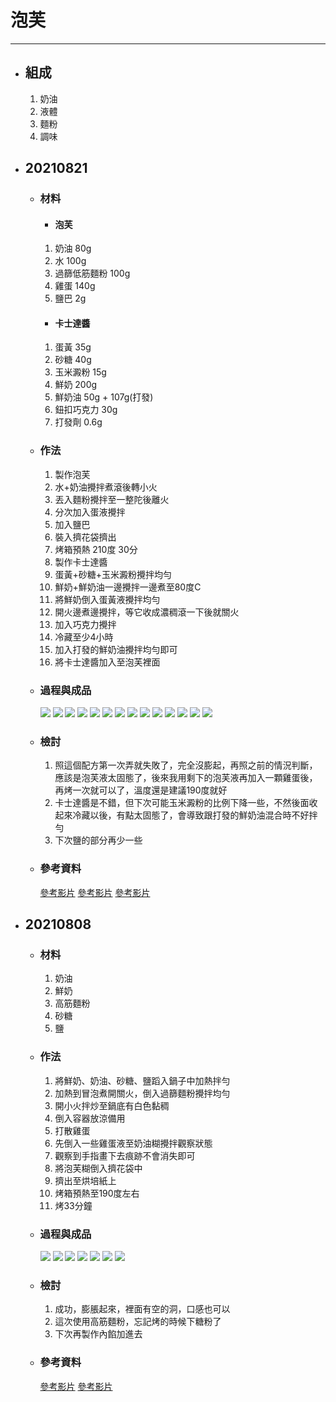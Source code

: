 # 泡芙
---
+ ## 組成
  1. 奶油
  2. 液體
  3. 麵粉
  4. 調味


+ ## 20210821
  + ### 材料
    + #### 泡芙
    1. 奶油 80g
    2. 水 100g
    3. 過篩低筋麵粉 100g
    4. 雞蛋 140g
    5. 鹽巴 2g

    + #### 卡士達醬
    1. 蛋黃 35g
    2. 砂糖 40g
    3. 玉米澱粉 15g
    4. 鮮奶 200g
    5. 鮮奶油 50g + 107g(打發)
    6. 鈕扣巧克力 30g
    7. 打發劑 0.6g

  
  + ### 作法
    1. 製作泡芙
    2. 水+奶油攪拌煮滾後轉小火
    3. 丟入麵粉攪拌至一整陀後離火
    4. 分次加入蛋液攪拌
    5. 加入鹽巴
    6. 裝入擠花袋擠出
    7. 烤箱預熱 210度 30分
    8. 製作卡士達醬
    9. 蛋黃+砂糖+玉米澱粉攪拌均勻
    10. 鮮奶+鮮奶油一邊攪拌一邊煮至80度C
    11. 將鮮奶倒入蛋黃液攪拌均勻
    12. 開火邊煮邊攪拌，等它收成濃稠滾一下後就關火
    13. 加入巧克力攪拌
    14. 冷藏至少4小時
    15. 加入打發的鮮奶油攪拌均勻即可
    16. 將卡士達醬加入至泡芙裡面
  
  + ### 過程與成品
    ![](../../Image/20210821_8.jpg)
    ![](../../Image/20210821_9.jpg)
    ![](../../Image/20210821_10.jpg)
    ![](../../Image/20210821_11.jpg)
    ![](../../Image/20210821_12.jpg)
    ![](../../Image/20210821_13.jpg)
    ![](../../Image/20210821_14.jpg)
    ![](../../Image/20210821_15.jpg)
    ![](../../Image/20210821_16.jpg)
    ![](../../Image/20210821_17.jpg)
    ![](../../Image/20210821_18.jpg)
    ![](../../Image/20210821_19.jpg)
    ![](../../Image/20210821_20.jpg)
    ![](../../Image/20210821_21.jpg)
  
  + ### 檢討
    1. 照這個配方第一次弄就失敗了，完全沒膨起，再照之前的情況判斷，應該是泡芙液太固態了，後來我用剩下的泡芙液再加入一顆雞蛋後，再烤一次就可以了，溫度還是建議190度就好
    2. 卡士達醬是不錯，但下次可能玉米澱粉的比例下降一些，不然後面收起來冷藏以後，有點太固態了，會導致跟打發的鮮奶油混合時不好拌勻
    3. 下次鹽的部分再少一些
  
  + ### 參考資料
    [參考影片](https://youtu.be/ooAZ9xNIU7E)
    [參考影片](https://youtu.be/TPejpuVSPn0)
    [參考影片](https://youtu.be/qd2WVwPRwi4)


+ ## 20210808
  + ### 材料
    1. 奶油
    2. 鮮奶
    3. 高筋麵粉
    4. 砂糖
    5. 鹽
  
  + ### 作法
    1. 將鮮奶、奶油、砂糖、鹽蹈入鍋子中加熱拌勻
    2. 加熱到冒泡煮開關火，倒入過篩麵粉攪拌均勻
    3. 開小火拌炒至鍋底有白色黏稠
    4. 倒入容器放涼備用
    5. 打散雞蛋
    6. 先倒入一些雞蛋液至奶油糊攪拌觀察狀態
    7. 觀察到手指畫下去痕跡不會消失即可
    8. 將泡芙糊倒入擠花袋中
    9. 擠出至烘培紙上
    10. 烤箱預熱至190度左右
    11. 烤33分鐘
  
  + ### 過程與成品
    ![](../../Image/20210808_1.jpg)
    ![](../../Image/20210808_2.jpg)
    ![](../../Image/20210808_3.jpg)
    ![](../../Image/20210808_4.jpg)
    ![](../../Image/20210808_5.jpg)
    ![](../../Image/20210808_6.jpg)
    ![](../../Image/20210808_7.jpg)
  
  + ### 檢討
    1. 成功，膨脹起來，裡面有空的洞，口感也可以
    2. 這次使用高筋麵粉，忘記烤的時候下糖粉了
    3. 下次再製作內餡加進去
  
  + ### 參考資料
    [參考影片](https://www.youtube.com/watch?v=qd2WVwPRwi4)
    [參考影片](https://www.youtube.com/watch?v=djKuXrVevzQ)